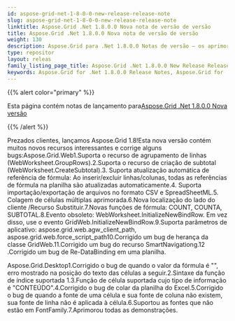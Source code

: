 ```yaml
---
id: aspose-grid-net-1-8-0-0-new-release-release-note
slug: aspose-grid-net-1-8-0-0-new-release-release-note
linktitle: Aspose.Grid .Net 1.8.0.0 Nova nota de versão de versão
title: Aspose.Grid .Net 1.8.0.0 Nova nota de versão de versão
weight: 130
description: Aspose.Grid para .Net 1.8.0.0 Notas de versão – os aprimoramentos mais recentes, novos recursos e correções
type: repositor
layout: releas
family_listing_page_title: Aspose.Grid .Net 1.8.0.0 New Release Release Note
keywords: Aspose.Grid for .Net 1.8.0.0 Release Notes, Aspose.Grid for .Net 1.8.0.0 updates and fixe
---
```

{{% alert color="primary" %}} 

 Esta página contém notas de lançamento para[Aspose.Grid .Net 1.8.0.0 Nova versão](https://releases.aspose.com/cells/net/new-releases/aspose.grid-.net-1.8.0.0-new-release/)

{{% /alert %}} 

Prezados clientes, lançamos Aspose.Grid 1.8!Esta nova versão contém muitos novos recursos interessantes e corrige alguns bugs:Aspose.Grid.Web1.Suporta o recurso de agrupamento de linhas (WebWorksheet.GroupRows).2.Suporta o recurso de criação de subtotal (WebWorksheet.CreateSubtotal).3. Suporta atualização automática de referência de fórmula: Ao inserir/excluir linhas/colunas, todas as referências de fórmula na planilha são atualizadas automaticamente.4. Suporta importação/exportação de arquivos no formato CSV e SpreadSheetML.5. Colagem de células múltiplas aprimorada.6.Nova localização do lado do cliente /Recurso Substituir.7.Novas funções de fórmula: COUNT, COUNTA, SUBTOTAL.8.Evento obsoleto: WebWorksheet.InitializeNewBindRow. Em vez disso, use o evento GridWeb.InitializeNewBindRow.9.Suporta parâmetros de aplicativo: aspose.grid.web.agw_client_path, aspose.grid.web.force_script_path10.Corrigido um bug de herança da classe GridWeb.11.Corrigido um bug do recurso SmartNavigationg.12 .Corrigido um bug de Re-DataBinding em uma planilha.

Aspose.Grid.Desktop1.Corrigido o bug de quando o valor da fórmula é "", erro mostrado na posição do texto das células a seguir.2.Sintaxe da função de índice suportada 1.3.Função de célula suportada cujo tipo de informação é "CONTEÚDO".4.Corrigido o bug de colar da planilha do Excel.5.Corrigido o bug de quando a fonte de uma célula e sua fonte de coluna não existem, sua fonte de linha não é aplicada à célula.6.Suportou as fontes que não estão em FontFamily.7.Aprimorou todas as demonstrações.
